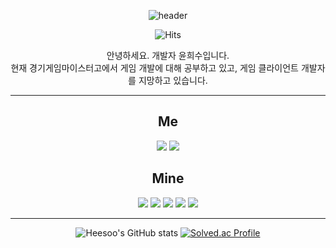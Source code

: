 <div align=center>

![header](https://capsule-render.vercel.app/api?type=transparent&color=white&height=80&section=header&text=Hello,%20I'm%20Heesoo&fontSize=80&descAlignY=200&descAlign=1000)

![Hits](https://hits.seeyoufarm.com/api/count/incr/badge.svg?url=https%3A%2F%2Fgithub.com%2Fkim-soohyeon&count_bg=%23FFDAC7&title_bg=%23FFADAD&icon=&icon_color=%23E7E7E7&title=hits&edge_flat=false)
  

 안녕하세요. 개발자 윤희수입니다.   
현재 경기게임마이스터고에서 게임 개발에 대해 공부하고 있고, 게임 클라이언트 개발자를 지망하고 있습니다. 
- - -

## __Me__
<a href="https://www.youtube.com/@user-pq1rw6ch2m"><img src="https://img.shields.io/badge/Youtube-e61919?style=flat-square&logo=Youtube&logoColor=FFFFF"/></a>
<a href="http://ggm.gondr.net/user/profile/220"><img src="https://img.shields.io/badge/School-4285F4?style=flat-square&logo=Google Scholar&logoColor=FFFFFF"/></a>   

## __Mine__
 <img src="https://img.shields.io/badge/Unity-000000?style=flat-square&logo=Unity&logoColor=FFFFFF"/></a>
  <img src="https://img.shields.io/badge/C Sharp-239120?style=flat-square&logo=C#&logoColor=FFFFFF"/></a>
  <img src="https://img.shields.io/badge/C++-00599C?style=flat-square&logo=cplusplus&logoColor=FFFFFF"/></a>
  <img src="https://img.shields.io/badge/GitHub-181717?style=flat-square&logo=GitHub&logoColor=FFFFFF"/></a>
  <img src="https://img.shields.io/badge/Visual Studio-5C2D91?style=flat-square&logo=Visual Studio&logoColor=FFFFFF"/></a>
- - -

![Heesoo's GitHub stats](https://github-readme-stats.vercel.app/api?username=heesoo1114&show_icons=true&theme=radical)
[![Solved.ac Profile](http://mazassumnida.wtf/api/v2/generate_badge?boj=heesoo1114)](https://solved.ac/heesoo1114/)
